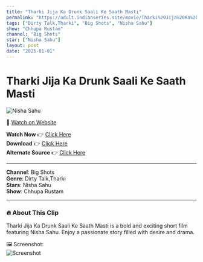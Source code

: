 ```yaml
---
title: "Tharki Jija Ka Drunk Saali Ke Saath Masti"
permalink: "https://adult.indianseries.site/movie/Tharki%20Jija%20Ka%20Drunk%20Saali%20Ke%20Saath%20Masti"
tags: ["Dirty Talk,Tharki", "Big Shots", "Nisha Sahu"]
show: "Chhupa Rustam"
channel: "Big Shots"
star: ["Nisha Sahu"]
layout: post
date: "2025-01-01"
---
```


# Tharki Jija Ka Drunk Saali Ke Saath Masti

![Nisha Sahu](https://shorts.desisins.com/wp-content/uploads/2024/12/Nisha-Sahu-BigShots-Chhupa-Rustam-DesiSins.com_.jpg)

🔗 [Watch on Website](https://adult.indianseries.site/movie/Tharki%20Jija%20Ka%20Drunk%20Saali%20Ke%20Saath%20Masti)

**Watch Now** 👉 [Click Here](https://adult.indianseries.site/movie/Tharki%20Jija%20Ka%20Drunk%20Saali%20Ke%20Saath%20Masti)  
**Download** 👉 [Click Here](https://adult.indianseries.site/movie/Tharki%20Jija%20Ka%20Drunk%20Saali%20Ke%20Saath%20Masti)  
**Alternate Source** 👉 [Click Here](https://adult.indianseries.site/movie/Tharki%20Jija%20Ka%20Drunk%20Saali%20Ke%20Saath%20Masti)

---

**Channel**: Big Shots  
**Genre**: Dirty Talk,Tharki  
**Stars**: Nisha Sahu  
**Show**: Chhupa Rustam

---

### 🔥 About This Clip

Tharki Jija Ka Drunk Saali Ke Saath Masti is a bold and exciting short film featuring Nisha Sahu. Enjoy a passionate story filled with desire and drama.
 
🖼️ Screenshot:  
![Screenshot](https://shorts.desisins.com/wp-content/uploads/2024/12/Nisha-Sahu-BigShots-Chhupa-Rustam-DesiSins.com_.jpg)
